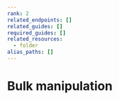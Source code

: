 ```yaml
---
rank: 2
related_endpoints: []
related_guides: []
required_guides: []
related_resources:
  - folder
alias_paths: []
---
```


# Bulk manipulation
